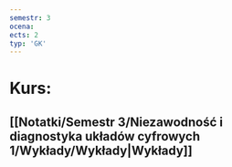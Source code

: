 ```yaml
---
semestr: 3
ocena: 
ects: 2
typ: 'GK'
---
```


# Kurs:
## [[Notatki/Semestr 3/Niezawodność i diagnostyka układów cyfrowych 1/Wykłady/Wykłady|Wykłady]]
